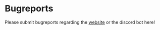 # Bugreports

Please submit bugreports regarding the [website](https://wwblack-onion.com) or the discord bot here!
